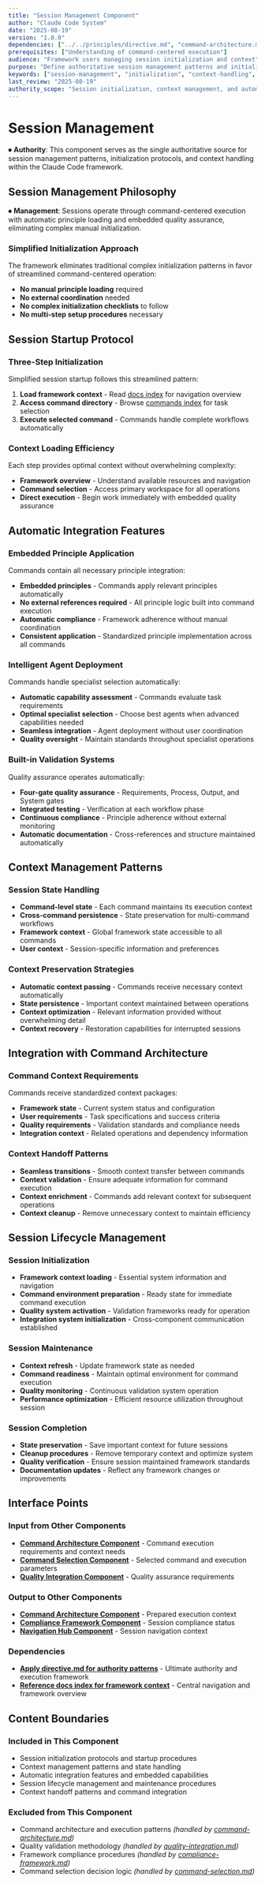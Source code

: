 ```yaml
---
title: "Session Management Component"
author: "Claude Code System"
date: "2025-08-19"
version: "1.0.0"
dependencies: ["../../principles/directive.md", "command-architecture.md"]
prerequisites: ["Understanding of command-centered execution"]
audience: "Framework users managing session initialization and context"
purpose: "Define authoritative session management patterns and initialization protocols"
keywords: ["session-management", "initialization", "context-handling", "automatic-integration"]
last_review: "2025-08-19"
authority_scope: "Session initialization, context management, and automatic integration features"
---
```


# Session Management

⏺ **Authority**: This component serves as the single authoritative source for session management patterns, initialization protocols, and context handling within the Claude Code framework.

## Session Management Philosophy

⏺ **Management**: Sessions operate through command-centered execution with automatic principle loading and embedded quality assurance, eliminating complex manual initialization.

### Simplified Initialization Approach
The framework eliminates traditional complex initialization patterns in favor of streamlined command-centered operation:
- **No manual principle loading** required
- **No external coordination** needed
- **No complex initialization checklists** to follow
- **No multi-step setup procedures** necessary

## Session Startup Protocol

### Three-Step Initialization
Simplified session startup follows this streamlined pattern:

1. **Load framework context** - Read [docs index](../../../docs/index.md) for navigation overview
2. **Access command directory** - Browse [commands index](../../../commands/index.md) for task selection  
3. **Execute selected command** - Commands handle complete workflows automatically

### Context Loading Efficiency
Each step provides optimal context without overwhelming complexity:
- **Framework overview** - Understand available resources and navigation
- **Command selection** - Access primary workspace for all operations
- **Direct execution** - Begin work immediately with embedded quality assurance

## Automatic Integration Features

### Embedded Principle Application
Commands contain all necessary principle integration:
- **Embedded principles** - Commands apply relevant principles automatically
- **No external references required** - All principle logic built into command execution
- **Automatic compliance** - Framework adherence without manual coordination
- **Consistent application** - Standardized principle implementation across all commands

### Intelligent Agent Deployment
Commands handle specialist selection automatically:
- **Automatic capability assessment** - Commands evaluate task requirements
- **Optimal specialist selection** - Choose best agents when advanced capabilities needed
- **Seamless integration** - Agent deployment without user coordination
- **Quality oversight** - Maintain standards throughout specialist operations

### Built-in Validation Systems
Quality assurance operates automatically:
- **Four-gate quality assurance** - Requirements, Process, Output, and System gates
- **Integrated testing** - Verification at each workflow phase
- **Continuous compliance** - Principle adherence without external monitoring
- **Automatic documentation** - Cross-references and structure maintained automatically

## Context Management Patterns

### Session State Handling
- **Command-level state** - Each command maintains its execution context
- **Cross-command persistence** - State preservation for multi-command workflows
- **Framework context** - Global framework state accessible to all commands
- **User context** - Session-specific information and preferences

### Context Preservation Strategies
- **Automatic context passing** - Commands receive necessary context automatically
- **State persistence** - Important context maintained between operations
- **Context optimization** - Relevant information provided without overwhelming detail
- **Context recovery** - Restoration capabilities for interrupted sessions

## Integration with Command Architecture

### Command Context Requirements
Commands receive standardized context packages:
- **Framework state** - Current system status and configuration
- **User requirements** - Task specifications and success criteria
- **Quality requirements** - Validation standards and compliance needs
- **Integration context** - Related operations and dependency information

### Context Handoff Patterns
- **Seamless transitions** - Smooth context transfer between commands
- **Context validation** - Ensure adequate information for command execution
- **Context enrichment** - Commands add relevant context for subsequent operations
- **Context cleanup** - Remove unnecessary context to maintain efficiency

## Session Lifecycle Management

### Session Initialization
- **Framework context loading** - Essential system information and navigation
- **Command environment preparation** - Ready state for immediate command execution
- **Quality system activation** - Validation frameworks ready for operation
- **Integration system initialization** - Cross-component communication established

### Session Maintenance
- **Context refresh** - Update framework state as needed
- **Command readiness** - Maintain optimal environment for command execution
- **Quality monitoring** - Continuous validation system operation
- **Performance optimization** - Efficient resource utilization throughout session

### Session Completion
- **State preservation** - Save important context for future sessions
- **Cleanup procedures** - Remove temporary context and optimize system
- **Quality verification** - Ensure session maintained framework standards
- **Documentation updates** - Reflect any framework changes or improvements

## Interface Points

### Input from Other Components
- **[Command Architecture Component](command-architecture.md)** - Command execution requirements and context needs
- **[Command Selection Component](command-selection.md)** - Selected command and execution parameters
- **[Quality Integration Component](quality-integration.md)** - Quality assurance requirements

### Output to Other Components
- **[Command Architecture Component](command-architecture.md)** - Prepared execution context
- **[Compliance Framework Component](compliance-framework.md)** - Session compliance status
- **[Navigation Hub Component](navigation-hub.md)** - Session navigation context

### Dependencies
- **[Apply directive.md for authority patterns](../../principles/directive.md)** - Ultimate authority and execution framework
- **[Reference docs index for framework context](../../../docs/index.md)** - Central navigation and framework overview

## Content Boundaries

### Included in This Component
- Session initialization protocols and startup procedures
- Context management patterns and state handling
- Automatic integration features and embedded capabilities
- Session lifecycle management and maintenance procedures
- Context handoff patterns and command integration

### Excluded from This Component
- Command architecture and execution patterns *(handled by [command-architecture.md](command-architecture.md))*
- Quality validation methodology *(handled by [quality-integration.md](quality-integration.md))*
- Framework compliance procedures *(handled by [compliance-framework.md](compliance-framework.md))*
- Command selection decision logic *(handled by [command-selection.md](command-selection.md))*